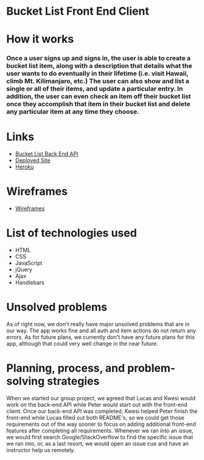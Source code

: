 # Bucket List Front End Client

# How it works

### Once a user signs up and signs in, the user is able to create a bucket list item, along with a description that details what the user wants to do eventually in their lifetime (i.e. visit Hawaii, climb Mt. Kilimanjaro, etc.) The user can also show and list a single or all of their items, and update a particular entry. In addition, the user can even check an item off their bucket list once they accomplish that item in their bucket list and delete any particular item at any time they choose.

# Links

* [Bucket List Back End API](https://github.com/WDI-28-peter-kwesi-lucas/bucket-list-back-end-api/)
* [Deployed Site](https://wdi-28-peter-kwesi-lucas.github.io/bucket-list-front-end-client/)
* [Heroku](https://secure-bastion-12965.herokuapp.com/)

# Wireframes

* [Wireframes](https://i.imgur.com/7THkF3o.jpg)

# List of technologies used

* HTML
* CSS
* JavaScript
* jQuery
* Ajax
* Handlebars

# Unsolved problems

As of right now, we don't really have major unsolved problems that are in our way. The app works fine and all auth and item actions do not return any errors. As for future plans, we currently don't have any future plans for this app, although that could very well change in the near future.

# Planning, process, and problem-solving strategies

When we started our group project, we agreed that Lucas and Kwesi would work on the back-end API while Peter would start out with the front-end client. Once our back-end API was completed, Kwesi helped Peter finish the front-end while Lucas filled out both README's, so we could get those requirements out of the way sooner to focus on adding additional front-end features after completing all requirements. Whenever we ran into an issue, we would first search Google/StackOverflow to find the specific issue that we ran into, or, as a last resort, we would open an issue cue and have an instructor help us remotely.
